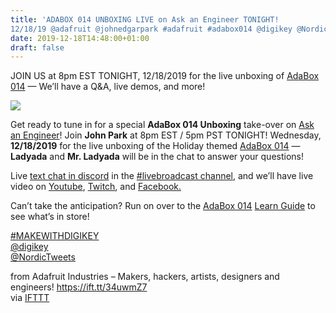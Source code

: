 ```yaml
---
title: 'ADABOX 014 UNBOXING LIVE on Ask an Engineer TONIGHT!
12/18/19 @adafruit @johnedgarpark #adafruit #adabox014 @digikey @NordicTweets #MAKEWITHDIGIKEY'
date: 2019-12-18T14:48:00+01:00
draft: false
---
```


JOIN US at 8pm EST TONIGHT, 12/18/2019 for the live unboxing of [AdaBox 014](https://www.adafruit.com/adabox) — We’ll have a Q&A, live demos, and more!

![](https://cdn-blog.adafruit.com/uploads/2019/12/blogpromo-2.jpg)

Get ready to tune in for a special **AdaBox 014 Unboxing** take-over on [Ask an Engineer](https://www.adafruit.com/ask)! Join **John Park** at 8pm EST / 5pm PST TONIGHT! Wednesday, **12/18/2019** for the live unboxing of the Holiday themed [AdaBox 014](https://www.adafruit.com/adabox) — **Ladyada** and **Mr. Ladyada** will be in the chat to answer your questions!

Live [text chat in discord](https://discord.gg/9CjVDPQ) in the [#livebroadcast channel](https://discord.gg/9CjVDPQ), and we’ll have live video on [Youtube](https://www.youtube.com/adafruit/live), [Twitch](https://www.twitch.tv/adafruit), and [Facebook.](https://www.facebook.com/adafruitindustries)

Can’t take the anticipation? Run on over to the [AdaBox 014](https://learn.adafruit.com/adabox014/) [Learn Guide](https://learn.adafruit.com/adabox014/) to see what’s in store!

[#MAKEWITHDIGIKEY](https://twitter.com/search?q=%23makewithdigikey)  
[@digikey](https://twitter.com/digikey)  
[@NordicTweets](https://twitter.com/NordicTweets)

  
  
from Adafruit Industries – Makers, hackers, artists, designers and engineers! https://ift.tt/34uwmZ7  
via [IFTTT](https://ifttt.com/?ref=da&site=blogger)